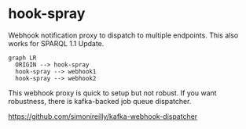 # hook-spray
Webhook notification proxy to dispatch to multiple endpoints.
This also works for SPARQL 1.1 Update.

```mermaid
graph LR
  ORIGIN --> hook-spray
  hook-spray --> webhook1
  hook-spray --> webhook2
```

This webhook proxy is quick to setup but not robust.
If you want robustness, there is kafka-backed job queue dispatcher.

https://github.com/simonireilly/kafka-webhook-dispatcher

